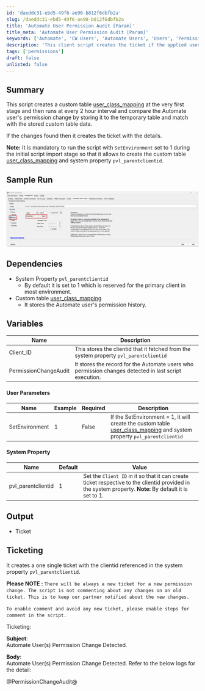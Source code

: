 ```yaml
---
id: 'daeddc31-ebd5-49f6-ae90-b812f6dbfb2a'
slug: /daeddc31-ebd5-49f6-ae90-b812f6dbfb2a
title: 'Automate User Permission Audit [Param]'
title_meta: 'Automate User Permission Audit [Param]'
keywords: ['Automate', 'CW Users', 'Automate Users', 'Users', 'Permission']
description: 'This client script creates the ticket if the applied user classes permissions are changed for the users or if new user classes are added or removed from the users.'
tags: ['permissions']
draft: false
unlisted: false
---
```


## Summary
This script creates a custom table [user_class_mapping](/docs/6c97beaa-f30e-4529-8251-2ecbd01e2221) at the very first stage and then runs at every 2 hour interval and compare the Automate user's permission change by storing it to the temporary table and match with the stored custom table data.  

If the changes found then it creates the ticket with the details.  

**Note:** It is mandatory to run the script with `SetEnvironment` set to 1 during the initial script import stage so that it allows to create the custom table [user_class_mapping](/docs/6c97beaa-f30e-4529-8251-2ecbd01e2221) and system property `pvl_parentclientid`.

## Sample Run

![SampleRun](../../../static/img/docs/977d0336-d15b-4cf1-ab39-a3cd6e09a252/image.webp)

## Dependencies

- System Property `pvl_parentclientid` 
   - By default it is set to 1 which is reserved for the primary client in most environment.
- Custom table [user_class_mapping](/docs/6c97beaa-f30e-4529-8251-2ecbd01e2221)
   - It stores the Automate user's permission history.

## Variables

| Name                   | Description                                                                                                                                                                          |
|------------------------|--------------------------------------------------------------------------------------------------------------------------------------------------------------------------------------|
| Client_ID   | This stores the clientid that it fetched from the system property `pvl_parentclientid` |
| PermissionChangeAudit                  | It stores the record for the Automate users who permission changes detected in last script execution.                                                            |

#### User Parameters

| Name                     | Example               | Required             | Description                                                                                                                                                                                                                      |
|--------------------------|-----------------------|----------------------|----------------------------------------------------------------------------------------------------------------------------------------------------------------------------------------------------------------------------------|
| SetEnvironment               | 1    | False      | If the SetEnvironment = 1, it will create the custom table [user_class_mapping](/docs/6c97beaa-f30e-4529-8251-2ecbd01e2221) and system property `pvl_parentclientid`                                                                                      |

#### System Property

| Name | Default | Value |
| ------------------------------------- | ---------------- | ------------------------------------------------- |
|pvl_parentclientid |  1 | Set the `Client ID` in it so that it can create ticket respective to the clientid provided in the system property. **Note:** By default it is set to 1. |

## Output

- Ticket

## Ticketing
 
 It creates a one single ticket with the clientid referenced in the system property `pvl_parentclientid`.

 **Please NOTE :** `There will be always a new ticket for a new permission change. The script is not commenting about any changes on an old ticket. This is to keep our partner notified about the new changes.`

 `To enable comment and avoid any new ticket, please enable steps for comment in the script.`

 Ticketing:
   
   **Subject**:  
   Automate User(s) Permission Change Detected.  

   **Body**:  
   Automate User(s) Permission Change Detected. Refer to the below logs for the detail:
   
   @PermissionChangeAudit@
